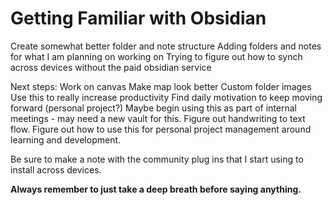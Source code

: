 # Getting Familiar with Obsidian
Create somewhat better folder and note structure
Adding folders and notes for what I am planning on working on
Trying to figure out how to synch across devices without the paid obsidian service

Next steps:
Work on canvas
Make map look better
Custom folder images
Use this to really increase productivity
Find daily motivation to keep moving forward (personal project?)
Maybe begin using this as part of internal meetings - may need a new vault for this.
Figure out handwriting to text flow.
Figure out how to use this for personal project management around learning and development.

Be sure to make a note with the community plug ins that I start using to install across devices.

**Always remember to just take a deep breath before saying anything.**

